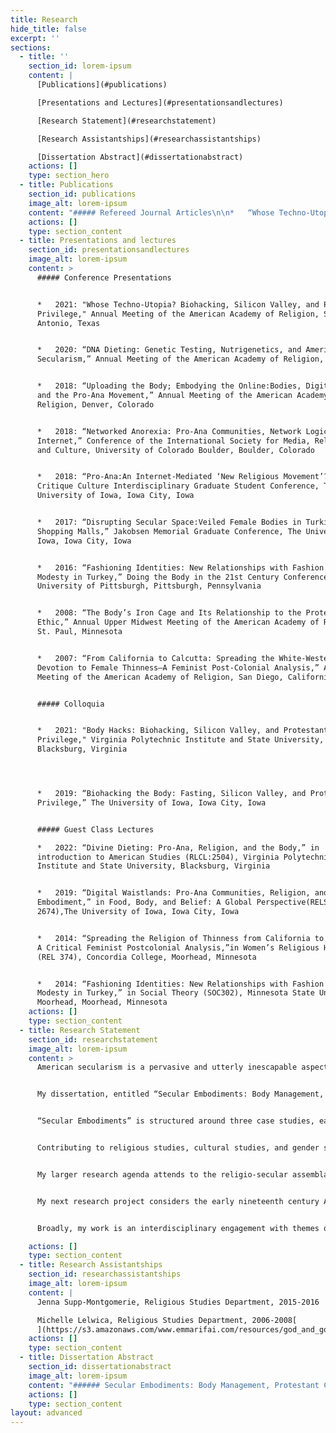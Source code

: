 ```yaml
---
title: Research
hide_title: false
excerpt: ''
sections:
  - title: ''
    section_id: lorem-ipsum
    content: |
      [Publications](#publications)

      [Presentations and Lectures](#presentationsandlectures)

      [Research Statement](#researchstatement)

      [Research Assistantships](#researchassistantships)

      [Dissertation Abstract](#dissertationabstract)
    actions: []
    type: section_hero
  - title: Publications
    section_id: publications
    image_alt: lorem-ipsum
    content: "##### Refereed Journal Articles\n\n*   “Whose Techno-Utopia? Biohacking, Silicon Valley, and the Salvific Power of Optimization.” *Religion Compass*.\_ Accepted with revisions.\_\n\n*   “Digital Waistlands: Pro-Ana Communities, Religion, and Embodiment.” *Journal of Religion, Media, and Digital Culture* 9 (2020): 207-227.\n\n*   “Weighty Matter(s): Religion, Secularism, and American Weight Loss Culture.” \\*Religion Compass \\*14:2 (February 2020): 1-10.\n\n*   “Spreading the Religion of Thinness from California to Calcutta: A Critical Feminist Postcolonial Analysis” with Michelle Lelwica and Jenna McNallie. \\*Journal of Feminist Studies in Religion \\*24:1 (Spring 2009):20-41. (Published under Emma Hoglund.\n\n##### Textbook Entries\n\n*   “Evangelical Christianities in North America.” *Bloomsbury Religion in North America*. London: Bloomsbury Academic, 2021.\n\n*   “Women and Christianity.” *Bloomsbury Religion in North America*. London: Bloomsbury Academic, 2021.\n\n##### Book Reviews\n\n*   Review of *The Story of Radio Mind: A Missionary’s Journey on Indigenous Land*, by Pamela E. Klassen. *Material Religion* 15:5 (July 2019): 644-645.\n\n*   Review of *Religious Affects:Animality, Evolution, and Power*, by Donovan O. Schaefer. \\*Material Religion \\*12:4 (December 2016): 515-516.\n"
    actions: []
    type: section_content
  - title: Presentations and lectures
    section_id: presentationsandlectures
    image_alt: lorem-ipsum
    content: >
      ##### Conference Presentations


      *   2021: "Whose Techno-Utopia? Biohacking, Silicon Valley, and Protestant
      Privilege," Annual Meeting of the American Academy of Religion, San
      Antonio, Texas


      *   2020: “DNA Dieting: Genetic Testing, Nutrigenetics, and American
      Secularism,” Annual Meeting of the American Academy of Religion, Virtual


      *   2018: “Uploading the Body; Embodying the Online:Bodies, Digital Space,
      and the Pro-Ana Movement,” Annual Meeting of the American Academy of
      Religion, Denver, Colorado


      *   2018: “Networked Anorexia: Pro-Ana Communities, Network Logic, and the
      Internet,” Conference of the International Society for Media, Religion,
      and Culture, University of Colorado Boulder, Boulder, Colorado


      *   2018: “Pro-Ana:An Internet-Mediated ‘New Religious Movement’?” Craft
      Critique Culture Interdisciplinary Graduate Student Conference, The
      University of Iowa, Iowa City, Iowa


      *   2017: “Disrupting Secular Space:Veiled Female Bodies in Turkish
      Shopping Malls,” Jakobsen Memorial Graduate Conference, The University of
      Iowa, Iowa City, Iowa


      *   2016: “Fashioning Identities: New Relationships with Fashion and
      Modesty in Turkey,” Doing the Body in the 21st Century Conference,
      University of Pittsburgh, Pittsburgh, Pennsylvania


      *   2008: “The Body’s Iron Cage and Its Relationship to the Protestant
      Ethic,” Annual Upper Midwest Meeting of the American Academy of Religion,
      St. Paul, Minnesota


      *   2007: “From California to Calcutta: Spreading the White-Western
      Devotion to Female Thinness—A Feminist Post-Colonial Analysis,” Annual
      Meeting of the American Academy of Religion, San Diego, California


      ##### Colloquia


      *   2021: "Body Hacks: Biohacking, Silicon Valley, and Protestant
      Privilege," Virginia Polytechnic Institute and State University,
      Blacksburg, Virginia




      *   2019: “Biohacking the Body: Fasting, Silicon Valley, and Protestant
      Privilege,” The University of Iowa, Iowa City, Iowa


      ##### Guest Class Lectures

      *   2022: “Divine Dieting: Pro-Ana, Religion, and the Body,” in 
      introduction to American Studies (RLCL:2504), Virginia Polytechnic 
      Institute and State University, Blacksburg, Virginia 


      *   2019: “Digital Waistlands: Pro-Ana Communities, Religion, and
      Embodiment,” in Food, Body, and Belief: A Global Perspective(RELS
      2674),The University of Iowa, Iowa City, Iowa


      *   2014: “Spreading the Religion of Thinness from California to Calcutta:
      A Critical Feminist Postcolonial Analysis,”in Women’s Religious History
      (REL 374), Concordia College, Moorhead, Minnesota


      *   2014: “Fashioning Identities: New Relationships with Fashion and
      Modesty in Turkey,” in Social Theory (SOC302), Minnesota State University
      Moorhead, Moorhead, Minnesota
    actions: []
    type: section_content
  - title: Research Statement
    section_id: researchstatement
    image_alt: lorem-ipsum
    content: >
      American secularism is a pervasive and utterly inescapable aspect of life in the United States today. To participate in American public life is to engage with the particular secularism of the United States. And to engage with the particular secularism of the United States is to perpetuate a Protestant privilege embedded in the very fabric of this secularism on every scale, from institutions to individuals. While a number of scholars have attended to America’s particular form of secularism as it circulates in institutions like law, politics, and economics, less attention has been paid to how individuals embody American secularism in their daily lives. My research attends to this gap by exploring how both religion and secularism shape the everyday at the site of the body by highlighting Protestant culture’s profound yet often overlooked impact on public life in the United States today.


      My dissertation, entitled “Secular Embodiments: Body Management, Protestant Culture, and American Secularism in the Twenty-First Century,” argues that American secularism is a unique cultural formation that is best understood as fundamentally embodied and that its embodiments are made plain in contemporary techniques of body management. I find that the body is a foundational site where it is possible to see the co-constitutive nature of the secular and the religious emerge as well as the scope and contours of their entangled ontologies. This entanglement is particularly clear when considering how American secularism is imbued with the same Protestant values, including commitments to individualism, self-control, and optimization, that orient American cultural life more broadly. Through case studies on direct-to-consumer genetic testing, biohacking, and the pro-ana movement, this project explores the tensions between the discourses and practices that seek to sustain American secularism through multiple mechanisms of power and the bodies that confound these attempts by expanding and contracting the field of possibility from which the contemporary subject emerges.


      “Secular Embodiments” is structured around three case studies, each of which considers a different body management culture made popular in the early twenty-first century. My first case study explores the logics of direct-to-consumer genetic testing and the role this practice plays in contemporary subject production. Through an analysis of the published marketing and media of at-home genetic testing companies like 23andMe, I reveal how American individualism is refracted through genetic science and digital technologies at the site of the body as a new expression of biopower, a mechanism of power that operates on the scale of population. My second case study analyzes the disciplinary rhetorics and practices of the hyper-masculinized biohacking movement and how this movement mobilizes and capitalizes on the particular logics of optimization. In this chapter, I consider how entrepreneurs like Tim Ferriss, Dave Asprey, and Ben Greenfield peddle biohacking techniques in ways that privilege particularly white, male, wealthy, and reasonably healthy bodies. My third case study demonstrates how self-control is managed in the online pro-ana movement through daily practices that sustain and diminish life and liveliness in abject, gendered bodies. In this chapter, I analyze the popular pro-ana site MyPancakeAddiction and track embodiments of pro-ana digital culture and performances of shared value systems that reflect a particularly Protestant, and feminized, orientation toward the self and the body. 


      Contributing to religious studies, cultural studies, and gender studies, my project makes plain the ways in which American secularism is embodied and thus corrects a longstanding disregard for the bodily techniques that sustain public life in the United States. Its case studies reveal that both secular and religious practices privilege Protestant ways of engaging with the world, often through intimately embodied experiences of gender, race, and class. Protestantism is stubborn and persistent, in part, because it lurks in the body, in daily behaviors and practices that, on the surface, seem neutral, natural, and even accidental. “Secular Embodiments,” then, illustrates the profound influence of Protestantism on the articulation of secular subjecthood in twenty-first century bodily techniques shaped by modern genetic science and digital technologies. Indeed, attending to performances of contemporary body management cultures reveals the privileging of particular bodies through a persistent Protestantism finding purchase in new expressions of American secularism.


      My larger research agenda attends to the religio-secular assemblages that shape and are shaped by everyday embodiments in the contemporary United States. I have refereed articles published with both the Journal of Religion, Media, and Digital Culture and Religion Compass. The former is entitled “Digital Waistlands: Pro-Ana Communities, Religion, and Embodiment” and attends to the intersection of religion, embodiment, and digital culture in the pro-ana movement by exploring how anas embody religio-secular values in their performances of ana culture. The latter is entitled “Weighty Matter(s): Religion, Secularism, and American Weight Loss Culture” and summarizes the state of this fairly new field of research in religious studies. Currently, I have an invited piece for Religion Compass accepted with revisions that historicizes Silicon Valley’s biohacking movement and its ethical implications.  Biohacking is committed to providing a form of this-worldly salvation to its largely white, male, and wealthy practitioners.  I consider what kind of future we are being promised in a world where we are invited to become superhuman, if we have the time and resources to pursue immortality.  


      My next research project considers the early nineteenth century American diet reform movements that flourished alongside the rapid urbanization, industrialization, and emergence of an identifiable print public in the United States. These movements not only linked body size with morality and connected body regulation to the rise of American consumer culture but also worked to establish hierarchies of race, sexuality, gender, and class. While much of the work on early American weight loss movements has centered on Sylvester Graham and his followers, I am exploring another trend: the water cure, a movement that was largely dominated by women in the United States. Most hydropathic spas were run by women and functioned as epicenters for dress reform, temperance, and the women’s rights movement. Indeed, the first National Dress Reform Association meeting was held at the Glenhaven Water-Cure. Through an analysis of this trend’s primary periodical Water-Cure Journal, published between 1845 and 1857, I will trace changing attitudes toward the body in light of the personal ads it ran that included height and weight specifications for prospective partners. Because other preferences like political orientation and religious affiliation were also listed, I expect to find evidence of an emergent American secularism reflected in the intimate personal ads placed by water cure practitioners. A careful reading and analysis of the Water-Cure Journal will offer important contributions to our understanding of evolving orientations not only toward the body but also toward religion, secularism, and the persistence of Protestant culture embedded in the increasingly secular imperative to count calories from the mid- to late nineteenth century in the United States.


      Broadly, my work is an interdisciplinary engagement with themes of Protestant culture and American secularism; critical theory and religion; religion, food, and the body; and gender, religion, and culture. I am committed to exploring the intersections of religion and secularism in the contemporary United States and beyond as they manifest as embodied practices in the everyday. This work offers important contributions to the fields of religious studies, cultural studies, and gender studies by shifting the primary unit of analysis from populations to the individual and by considering how the individual, gendered body mediates the secular and the religious through daily actions and behaviors.

    actions: []
    type: section_content
  - title: Research Assistantships
    section_id: researchassistantships
    image_alt: lorem-ipsum
    content: |
      Jenna Supp-Montgomerie, Religious Studies Department, 2015-2016

      Michelle Lelwica, Religious Studies Department, 2006-2008[
      ](https://s3.amazonaws.com/www.emmarifai.com/resources/god_and_google.pdf)
    actions: []
    type: section_content
  - title: Dissertation Abstract
    section_id: dissertationabstract
    image_alt: lorem-ipsum
    content: "###### Secular Embodiments: Body Management, Protestant Culture, and American Secularism in the Twenty-First Century\n\nAmerican secularism is a pervasive and utterly inescapable aspect of life in the United States today. To participate in American public life is to engage with the particular secularism of the United States. And to engage with the particular secularism of the United States is to perpetuate a Protestant privilege embedded in the very fabric of this secularism on every scale, from institutions to individuals. Indeed, any serious attempt to understand the contemporary religious landscape of North America must address the complexities of American secularism, which is just as much part of this landscape as are the more obvious religious communities that have shaped American culture historically and today. While a number of scholars have attended to America’s particular form of secularism as it circulates in institutions like law, politics, and economics, less attention has been paid to how individuals embody American secularism in their daily lives.\_\n\n“Secular Embodiments” argues that American secularism is a unique cultural formation that is best understood as fundamentally embodied and that its embodiments are made plain in contemporary techniques of body management. It finds that the body is a foundational site where it is possible to see the co-constitutive nature of the secular and the religious emerge as well as the scope and contours of their entangled ontologies. This entanglement is particularly clear when considering how American secularism is imbued with the same Protestant values, including commitments to individualism, self-control, and optimization, that orient American cultural life more broadly. Through case studies on direct-to-consumer genetic testing, biohacking, and the pro-ana movement, this project explores the tensions between the discourses and practices that seek to sustain American secularism through multiple mechanisms of power and the bodies that confound these attempts by expanding and contracting the field of possibility from which the contemporary American subject emerges.\_\n\nContributing to religious studies, cultural studies, and gender studies, this project makes plain the ways in which American secularism is embodied and thus corrects a longstanding disregard for the bodily techniques that sustain public life in the United States. Its case studies reveal that both secular and religious practices privilege Protestant ways of engaging with the world, often through intimately embodied experiences of gender, race, and class. Protestantism is stubborn and persistent, in part, because it lurks in the body, in daily behaviors and practices that, on the surface, seem neutral, natural, and even accidental. “Secular Embodiments,” then, illustrates the profound influence of Protestantism on the articulation of secular subjecthood in twenty-first century bodily techniques shaped by modern genetic science and digital technologies. Indeed, attending to performances of contemporary body management cultures reveals the privileging of particular bodies, which are overwhelmingly white, male, wealthy, and reasonably healthy, through a persistent Protestantism finding purchase in new expressions of American secularism.\_\n"
    actions: []
    type: section_content
layout: advanced
---
```

